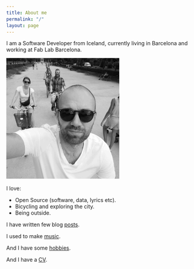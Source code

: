 ```yaml
---
title: About me
permalink: "/"
layout: page
---
```


I am a Software Developer from Iceland, currently living in Barcelona and working at Fab Lab Barcelona.

<img src="/assets/selfie_bike_bw.jpg" class="img-fluid" width="300"/>

I love:
* Open Source (software, data, lyrics etc).
* Bicycling and exploring the city.
* Being outside.

I have written few blog [posts](/posts).

I used to make [music](/music).

And I have some [hobbies](/hobby).

And I have a [CV](/cv).

